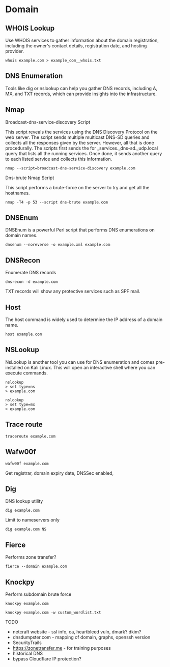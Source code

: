 # Domain

## WHOIS Lookup

Use WHOIS services to gather information about the domain registration, including the owner's contact details, registration date, and hosting provider.

```
whois example.com > example_com__whois.txt
```

## DNS Enumeration

Tools like dig or nslookup can help you gather DNS records, including A, MX, and TXT records, which can provide insights into the infrastructure.

## Nmap

Broadcast-dns-service-discovery Script

This script reveals the services using the DNS Discovery Protocol on the web server. The script sends multiple multicast DNS-SD queries and collects all the responses given by the server. However, all that is done procedurally. The scripts first sends the for _services._dns-sd._udp.local query that lists all the running services. Once done, it sends another query to each listed service and collects this information.

```
nmap --script=broadcast-dns-service-discovery example.com
```

Dns-brute Nmap Script

This script performs a brute-force on the server to try and get all the hostnames.

```
nmap -T4 -p 53 --script dns-brute example.com
```

## DNSEnum

DNSEnum is a powerful Perl script that performs DNS enumerations on domain names.

```
dnsenum --noreverse -o example.xml example.com
```

## DNSRecon

Enumerate DNS records

```
dnsrecon -d example.com
```

TXT records will show any protective services such as SPF mail.

## Host

The host command is widely used to determine the IP address of a domain name. 

```
host example.com
```

## NSLookup

NsLookup is another tool you can use for DNS enumeration and comes pre-installed on Kali Linux. This will open an interactive shell where you can execute commands.

```
nslookup
> set type=ns
> example.com
```

```
nslookup
> set type=mx
> example.com
```

## Trace route

```
traceroute example.com
```

## Wafw00f

```
wafw00f example.com
```

Get registrar, domain expiry date, DNSSec enabled, 

## Dig

DNS lookup utility

```
dig example.com
```

Limit to nameservers only

```
dig example.com NS
```

## Fierce

Performs zone transfer?

```
fierce --domain example.com
```

## Knockpy

Perform subdomain brute force

```
knockpy example.com
```

```
knockpy example.com -w custom_wordlist.txt
```



TODO
- netcraft website - ssl info, ca, heartbleed vuln, dmark? dkim? 
- dnsdumpster.com - mapping of domain, graphs, openssh version
- SecurityTrails
- https://zonetransfer.me - for training purposes
- historical DNS
- bypass Cloudflare IP protection?